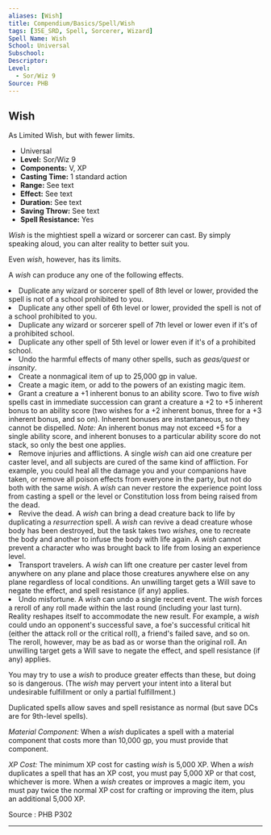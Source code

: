 ```yaml
---
aliases: [Wish]
title: Compendium/Basics/Spell/Wish
tags: [35E_SRD, Spell, Sorcerer, Wizard]
Spell Name: Wish
School: Universal
Subschool: 
Descriptor: 
Level:
  - Sor/Wiz 9
Source: PHB
---
```



## Wish

As Limited Wish, but with fewer limits.

*   Universal
*   **Level:** Sor/Wiz 9
*   **Components:** V, XP
*   **Casting Time:** 1 standard action
*   **Range:** See text
*   **Effect:** See text
*   **Duration:** See text
*   **Saving Throw:** See text
*   **Spell Resistance:** Yes

<p><i>Wish</i> is the mightiest spell a wizard or sorcerer can cast. By simply speaking aloud, you can alter reality to better suit you.</p><p>Even <i>wish</i>, however, has its limits.</p><p>A <i>wish</i> can produce any one of the following effects.</p><list> <li>Duplicate any wizard or sorcerer spell of 8th level or lower, provided the spell is not of a school prohibited to you.</li> <li>Duplicate any other spell of 6th level or lower, provided the spell is not of a school prohibited to you.</li> <li>Duplicate any wizard or sorcerer spell of 7th level or lower even if it's of a prohibited school.</li> <li>Duplicate any other spell of 5th level or lower even if it's of a prohibited school.</li> <li>Undo the harmful effects of many other spells, such as <i>geas/quest</i> or <i>insanity</i>.</li> <li>Create a nonmagical item of up to 25,000 gp in value.</li> <li>Create a magic item, or add to the powers of an existing magic item.</li> <li>Grant a creature a +1 inherent bonus to an ability score. Two to five <i>wish</i> spells cast in immediate succession can grant a creature a +2 to +5 inherent bonus to an ability score (two wishes for a +2 inherent bonus, three for a +3 inherent bonus, and so on). Inherent bonuses are instantaneous, so they cannot be dispelled. <i>Note:</i> An inherent bonus may not exceed +5 for a single ability score, and inherent bonuses to a particular ability score do not stack, so only the best one applies.</li> <li>Remove injuries and afflictions. A single <i>wish</i> can aid one creature per caster level, and all subjects are cured of the same kind of affliction. For example, you could heal all the damage you and your companions have taken, or remove all poison effects from everyone in the party, but not do both with the same <i>wish</i>. A <i>wish</i> can never restore the experience point loss from casting a spell or the level or Constitution loss from being raised from the dead.</li> <li>Revive the dead. A <i>wish</i> can bring a dead creature back to life by duplicating a <i>resurrection</i> spell. A <i>wish</i> can revive a dead creature whose body has been destroyed, but the task takes two <i>wishes,</i> one to recreate the body and another to infuse the body with life again. A <i>wish</i> cannot prevent a character who was brought back to life from losing an experience level.</li> <li>Transport travelers. A <i>wish</i> can lift one creature per caster level from anywhere on any plane and place those creatures anywhere else on any plane regardless of local conditions. An unwilling target gets a Will save to negate the effect, and spell resistance (if any) applies.</li> <li>Undo misfortune. A <i>wish</i> can undo a single recent event. The <i>wish</i> forces a reroll of any roll made within the last round (including your last turn). Reality reshapes itself to accommodate the new result. For example, a <i>wish</i> could undo an opponent's successful save, a foe's successful critical hit (either the attack roll or the critical roll), a friend's failed save, and so on. The reroll, however, may be as bad as or worse than the original roll. An unwilling target gets a Will save to negate the effect, and spell resistance (if any) applies.</li> </list><p>You may try to use a <i>wish</i> to produce greater effects than these, but doing so is dangerous. (The <i>wish</i> may pervert your intent into a literal but undesirable fulfillment or only a partial fulfillment.)</p><p>Duplicated spells allow saves and spell resistance as normal (but save DCs are for 9th-level spells).</p><p><i>Material Component:</i> When a <i>wish</i> duplicates a spell with a material component that costs more than 10,000 gp, you must provide that component.</p><p><i>XP Cost:</i> The minimum XP cost for casting <i>wish</i> is 5,000 XP. When a <i>wish</i> duplicates a spell that has an XP cost, you must pay 5,000 XP or that cost, whichever is more. When a <i>wish</i> creates or improves a magic item, you must pay twice the normal XP cost for crafting or improving the item, plus an additional 5,000 XP.</p>

Source : PHB P302

---
